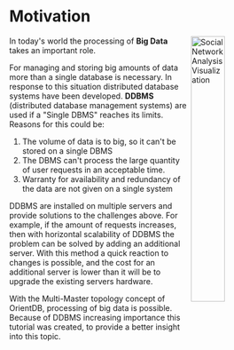 # Motivation
<a title="By Martin Grandjean [CC BY-SA 3.0 (http://creativecommons.org/licenses/by-sa/3.0)], via Wikimedia Commons" href="https://commons.wikimedia.org/wiki/File%3ASocial_Network_Analysis_Visualization.png"><img align="right" width="35%" alt="Social Network Analysis Visualization" src="https://upload.wikimedia.org/wikipedia/commons/thumb/9/9b/Social_Network_Analysis_Visualization.png/512px-Social_Network_Analysis_Visualization.png"></a>

In today's world the processing of **Big Data** takes an important role.

For managing and storing big amounts of data more than a single database is necessary. In response to this situation distributed database systems have been developed.
**DDBMS** (distributed database management systems) are used if a "Single DBMS" reaches its limits. Reasons for this could be:


1. The volume of data is to big, so it can't be stored on a single DBMS 
1. The DBMS can't process the large quantity of user requests in an acceptable time.
1. Warranty for availability and redundancy of the data are not given on a single system 


DDBMS are installed on multiple servers and provide solutions to the challenges above. For example, if the amount of requests increases, then with horizontal scalability of DDBMS the problem can be solved by adding an additional server. With this method a quick reaction to changes is possible, and the cost for an additional server is lower than it will be to upgrade the existing servers hardware.


With the Multi-Master topology concept of OrientDB, processing of big data is possible. Because of DDBMS increasing importance this tutorial was created, to provide a better insight into this topic.   
